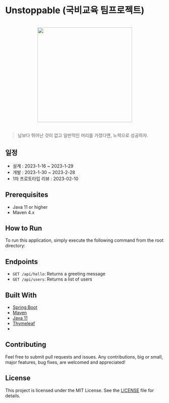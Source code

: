 # Unstoppable (국비교육 팀프로젝트)

<br>
<center>
<img width='300' src='https://img1.daumcdn.net/thumb/R1280x0/?scode=mtistory2&fname=https%3A%2F%2Fblog.kakaocdn.net%2Fdn%2FbjDIMG%2FbtrXhPWmR9Q%2F6Tq6wbH0eR2AxRdimWR8gK%2Fimg.png'>
</center>
  
<br>
<blockquote> 남보다 뛰어난 것이 없고 일반적인 머리를 가졌다면, 노력으로 성공하자.</blockquote>

## 일정

- 설계 : 2023-1-16 ~ 2023-1-29
- 개발 : 2023-1-30 ~ 2023-2-28
- 1차 프로토타입 리뷰 : 2023-02-10

## Prerequisites

- Java 11 or higher
- Maven 4.x

## How to Run

To run this application, simply execute the following command from the root directory:

## Endpoints

- `GET /api/hello`: Returns a greeting message
- `GET /api/users`: Returns a list of users

## Built With

- [Spring Boot](https://spring.io/projects/spring-boot)
- [Maven](https://maven.apache.org/)
- [Java 11](https://www.java.com/en/download/)
- [Thymeleaf](https://www.thymeleaf.org/)
- 

## Contributing

Feel free to submit pull requests and issues. Any contributions, big or small, major features, bug fixes, are welcomed and appreciated!

## License

This project is licensed under the MIT License. See the [LICENSE](LICENSE) file for details.




